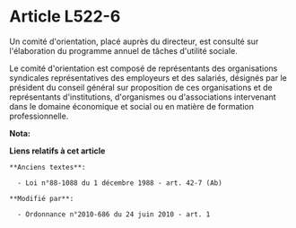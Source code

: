 # Article L522-6

Un comité d'orientation, placé auprès du directeur, est consulté sur l'élaboration       du programme annuel de tâches
d'utilité sociale. 

Le comité d'orientation est composé de représentants des organisations syndicales représentatives des employeurs et des
salariés, désignés par le président du conseil général sur proposition de ces organisations et de représentants
d'institutions, d'organismes ou d'associations intervenant dans le domaine économique et social ou en matière de formation
professionnelle.

**Nota:**



**Liens relatifs à cet article**

	**Anciens textes**:

	  - Loi n°88-1088 du 1 décembre 1988 - art. 42-7 (Ab)

	**Modifié par**:

	  - Ordonnance n°2010-686 du 24 juin 2010 - art. 1
